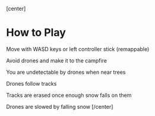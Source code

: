 [center]
# How to Play

Move with WASD keys or left controller stick (remappable)

Avoid drones and make it to the campfire

You are undetectable by drones when near trees

Drones follow tracks

Tracks are erased once enough snow falls on them

Drones are slowed by falling snow
[/center]
